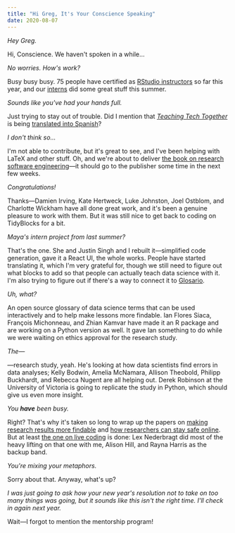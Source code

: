 ```yaml
---
title: "Hi Greg, It's Your Conscience Speaking"
date: 2020-08-07
---
```


*Hey Greg.*

Hi, Conscience. We haven't spoken in a while…

*No worries. How's work?*

Busy busy busy.
75 people have certified as [RStudio instructors](https://education.rstudio.com/trainers/) so far this year,
and our [interns](https://education.rstudio.com/tags/internship/) did some great stuff this summer.

*Sounds like you've had your hands full.*

Just trying to stay out of trouble.
Did I mention that [*Teaching Tech Together*](https://teachtogether.tech) is being
[translated into Spanish](https://teachtogether.tech/es/index.html)?

*I don't think so…*

I'm not able to contribute, but it's great to see, and I've been helping with LaTeX and other stuff.
Oh, and we're about to deliver
[the book on research software engineering](@root/py-rse/)—it
should go to the publisher some time in the next few weeks.

*Congratulations!*

Thanks—Damien Irving, Kate Hertweck, Luke Johnston, Joel Ostblom, and Charlotte Wickham have all done great work,
and it's been a genuine pleasure to work with them.
But it was still nice to get back to coding on TidyBlocks for a bit.

*Maya's intern project from last summer?*

That's the one.
She and Justin Singh and I rebuilt it—simplified code generation,
gave it a React UI,
the whole works.
People have started translating it,
which I'm very grateful for,
though we still need to figure out what blocks to add so that people can actually teach data science with it.
I'm also trying to figure out if there's a way to connect it to [Glosario](https://carpentries.github.io/glosario/).

*Uh, what?*

An open source glossary of data science terms
that can be used interactively and to help make lessons more findable.
Ian Flores Siaca, François Michonneau, and Zhian Kamvar have made it an R package
and are working on a Python version as well.
It gave Ian something to do while we were waiting on ethics approval for the research study.

*The—*

—research study, yeah.
He's looking at how data scientists find errors in data analyses;
Kelly Bodwin, Amelia McNamara, Allison Theobold, Philipp Buckhardt, and Rebecca Nugent are all helping out.
Derek Robinson at the University of Victoria is going to replicate the study in Python,
which should give us even more insight.

*You <b>have</b> been busy.*

Right?
That's why it's taken so long to wrap up the papers on
[making research results more findable](https://github.com/gvwilson/10-findable/)
and [how researchers can stay safe online](https://github.com/gvwilson/10-safety/).
But at least [the one on live coding](https://github.com/lexnederbragt/ten_quick_tips_live_coding) is done:
Lex Nederbragt did most of the heavy lifting on that one with me, Alison Hill, and Rayna Harris as the backup band.

*You're mixing your metaphors.*

Sorry about that.
Anyway,
what's up?

*I was just going to ask how your new year's resolution not to take on too many things was going,
but it sounds like this isn't the right time.
I'll check in again next year.*

Wait—I forgot to mention the mentorship program!
